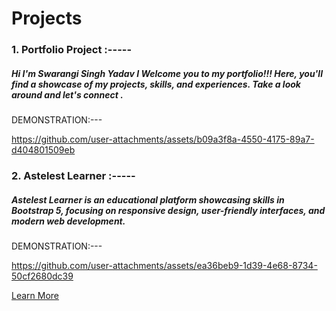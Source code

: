 # Projects
<h3>1. Portfolio Project :-----</h3>
<h5>Hi I'm Swarangi Singh Yadav I Welcome you to my portfolio!!! Here, you'll find a showcase of my projects, skills, and experiences. Take a look around and let's connect .</h5>
DEMONSTRATION:---

https://github.com/user-attachments/assets/b09a3f8a-4550-4175-89a7-d404801509eb

<h3>2. Astelest Learner :-----</h3>
<h5>Astelest Learner is an educational platform showcasing skills in <strong>Bootstrap 5</strong>, focusing on responsive design, user-friendly interfaces, and modern web development.</h5>
DEMONSTRATION:---

https://github.com/user-attachments/assets/ea36beb9-1d39-4e68-8734-50cf2680dc39



<a href="https://www.linkedin.com/feed/" target="_blank">Learn More</a>
